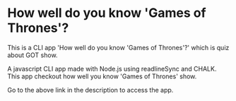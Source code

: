 # How well do you know 'Games of Thrones'?

This is a CLI app 'How well do you know 'Games of Thrones'?' which is quiz about GOT show.

A javascript CLI app made with Node.js using readlineSync and CHALK. This app checkout how well you know 'Games of Thrones' show.

Go to the above link in the description to access the app.
